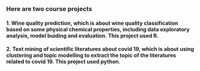 ### Here are two course projects

#### 1. Wine quality prediction, which is about wine quality classification based on some physical chemical properties, including data exploratory analysis, model buiding and evaluation. This project used R.

#### 2. Text mining of scientific literatures about covid 19, which is about using clustering and topic modelling to extract the topic of the literatures related to covid 19.  This project used python.
